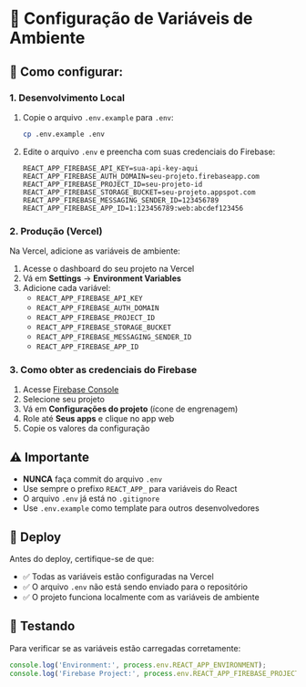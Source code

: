 # 🔐 Configuração de Variáveis de Ambiente

## 📝 Como configurar:

### 1. **Desenvolvimento Local**

1. Copie o arquivo `.env.example` para `.env`:
   ```bash
   cp .env.example .env
   ```

2. Edite o arquivo `.env` e preencha com suas credenciais do Firebase:
   ```env
   REACT_APP_FIREBASE_API_KEY=sua-api-key-aqui
   REACT_APP_FIREBASE_AUTH_DOMAIN=seu-projeto.firebaseapp.com
   REACT_APP_FIREBASE_PROJECT_ID=seu-projeto-id
   REACT_APP_FIREBASE_STORAGE_BUCKET=seu-projeto.appspot.com
   REACT_APP_FIREBASE_MESSAGING_SENDER_ID=123456789
   REACT_APP_FIREBASE_APP_ID=1:123456789:web:abcdef123456
   ```

### 2. **Produção (Vercel)**

Na Vercel, adicione as variáveis de ambiente:

1. Acesse o dashboard do seu projeto na Vercel
2. Vá em **Settings** → **Environment Variables**
3. Adicione cada variável:
   - `REACT_APP_FIREBASE_API_KEY`
   - `REACT_APP_FIREBASE_AUTH_DOMAIN`
   - `REACT_APP_FIREBASE_PROJECT_ID`
   - `REACT_APP_FIREBASE_STORAGE_BUCKET`
   - `REACT_APP_FIREBASE_MESSAGING_SENDER_ID`
   - `REACT_APP_FIREBASE_APP_ID`

### 3. **Como obter as credenciais do Firebase**

1. Acesse [Firebase Console](https://console.firebase.google.com)
2. Selecione seu projeto
3. Vá em **Configurações do projeto** (ícone de engrenagem)
4. Role até **Seus apps** e clique no app web
5. Copie os valores da configuração

## ⚠️ **Importante**

- **NUNCA** faça commit do arquivo `.env` 
- Use sempre o prefixo `REACT_APP_` para variáveis do React
- O arquivo `.env` já está no `.gitignore`
- Use `.env.example` como template para outros desenvolvedores

## 🚀 **Deploy**

Antes do deploy, certifique-se de que:
- ✅ Todas as variáveis estão configuradas na Vercel
- ✅ O arquivo `.env` não está sendo enviado para o repositório
- ✅ O projeto funciona localmente com as variáveis de ambiente

## 🧪 **Testando**

Para verificar se as variáveis estão carregadas corretamente:
```javascript
console.log('Environment:', process.env.REACT_APP_ENVIRONMENT);
console.log('Firebase Project:', process.env.REACT_APP_FIREBASE_PROJECT_ID);
```
